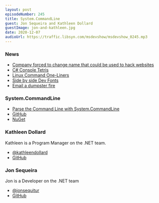 ```yaml
---
layout: post
episodeNumber: 245
title: System.CommandLine
guest: Jon Sequeira and Kathleen Dollard
guestImage: jon-and-kathleen.jpg
date: 2020-12-07
audioUrl: https://traffic.libsyn.com/msdevshow/msdevshow_0245.mp3
--- 
```


### News

 - [Company forced to change name that could be used to hack websites](https://www.theguardian.com/uk-news/2020/nov/06/companies-house-forces-business-name-change-to-prevent-security-risk)
 - [C# Console Tetris](https://github.com/Kat9-123/Tetris)
 - [Linux Command One-Liners](https://linuxcommandlibrary.com/basic/oneliners.html)
 - [Side by side Dev Fonts](https://devfonts.gafi.dev/)
 - [Email a dumpster fire](https://hey.science/dumpster-fire/)

### System.CommandLine

 - [Parse the Command Line with System.CommandLine](https://docs.microsoft.com/en-us/archive/msdn-magazine/2019/march/net-parse-the-command-line-with-system-commandline#:~:text=Parse%20the%20Command%20Line%20with%20System.CommandLine%201%20Keep,the%20Complex%20Possible.%20...%205%20Wrapping%20Up.%20)
 - [GitHub](https://github.com/dotnet/command-line-api)
 - [NuGet](https://www.nuget.org/packages/System.CommandLine)

### Kathleen Dollard

Kathleen is a Program Manager on the .NET team.

 - [@kathleendollard](https://twitter.com/kathleendollard)
 - [GitHub](https://github.com/KathleenDollard)

### Jon Sequeira 

Jon is a Developer on the .NET team

 - [@jonsequitur](https://twitter.com/jonsequitur)
 - [GitHub](https://github.com/jonsequitur/)